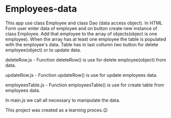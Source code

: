 # Employees-data

This app use class Employee and class Dao (data access object).
In HTML Form user enter data of employee and on button create new instance of class Employee.
Add that employee to the array of objects(object is one employee).
When the array has at least one employee the table is populated with the employee's data.
Table has in last collumn two button for delete employee(object) or to update data.

deleteRow.js - Function deleteRow() is use for delete employee(object) from data.

updateRow.js - Function updateRow() is use for update employees data.

employeesTable.js - Function employeesTable() is use for create table from employees data.

In main.js we call all necessary to manipulate the data.

This project was created as a learning proces.😉
